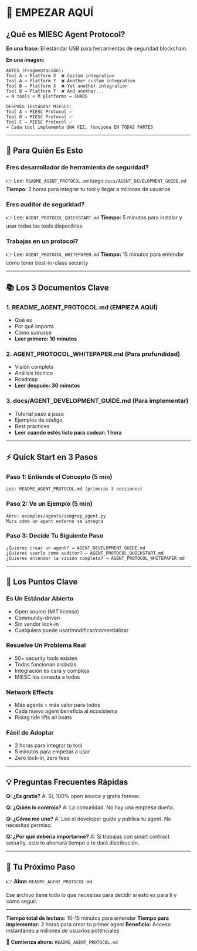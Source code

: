# 🚀 EMPEZAR AQUÍ

## ¿Qué es MIESC Agent Protocol?

**En una frase:** El estándar USB para herramientas de seguridad blockchain.

**En una imagen:**

```
ANTES (Fragmentación):
Tool A → Platform X  ❌ Custom integration
Tool A → Platform Y  ❌ Another custom integration
Tool B → Platform X  ❌ Yet another integration
Tool B → Platform Y  ❌ And another...
= N tools × M platforms = CHAOS

DESPUÉS (Estándar MIESC):
Tool A → MIESC Protocol ✅
Tool B → MIESC Protocol ✅
Tool C → MIESC Protocol ✅
= Cada tool implementa UNA VEZ, funciona EN TODAS PARTES
```

---

## 🎯 Para Quién Es Esto

### Eres desarrollador de herramienta de seguridad?
👉 Lee: `README_AGENT_PROTOCOL.md` luego `docs/AGENT_DEVELOPMENT_GUIDE.md`
**Tiempo:** 2 horas para integrar tu tool y llegar a millones de usuarios

### Eres auditor de seguridad?
👉 Lee: `AGENT_PROTOCOL_QUICKSTART.md`
**Tiempo:** 5 minutos para instalar y usar todas las tools disponibles

### Trabajas en un protocol?
👉 Lee: `AGENT_PROTOCOL_WHITEPAPER.md`
**Tiempo:** 15 minutos para entender cómo tener best-in-class security

---

## 📚 Los 3 Documentos Clave

### 1. README_AGENT_PROTOCOL.md (EMPIEZA AQUÍ)
- Qué es
- Por qué importa
- Cómo sumarse
- **Leer primero: 10 minutos**

### 2. AGENT_PROTOCOL_WHITEPAPER.md (Para profundidad)
- Visión completa
- Análisis técnico
- Roadmap
- **Leer después: 30 minutos**

### 3. docs/AGENT_DEVELOPMENT_GUIDE.md (Para implementar)
- Tutorial paso a paso
- Ejemplos de código
- Best practices
- **Leer cuando estés listo para codear: 1 hora**

---

## ⚡ Quick Start en 3 Pasos

### Paso 1: Entiende el Concepto (5 min)
```
Lee: README_AGENT_PROTOCOL.md (primeras 3 secciones)
```

### Paso 2: Ve un Ejemplo (5 min)
```
Abre: examples/agents/semgrep_agent.py
Mira cómo un agent externo se integra
```

### Paso 3: Decide Tu Siguiente Paso
```
¿Quieres crear un agent? → AGENT_DEVELOPMENT_GUIDE.md
¿Quieres usarlo como auditor? → AGENT_PROTOCOL_QUICKSTART.md
¿Quieres entender la visión completa? → AGENT_PROTOCOL_WHITEPAPER.md
```

---

## 🔑 Los Puntos Clave

### Es Un Estándar Abierto
- Open source (MIT license)
- Community-driven
- Sin vendor lock-in
- Cualquiera puede usar/modificar/comercializar

### Resuelve Un Problema Real
- 50+ security tools existen
- Todas funcionan aisladas
- Integración es cara y compleja
- MIESC los conecta a todos

### Network Effects
- Más agents = más valor para todos
- Cada nuevo agent beneficia al ecosistema
- Rising tide lifts all boats

### Fácil de Adoptar
- 2 horas para integrar tu tool
- 5 minutos para empezar a usar
- Zero lock-in, zero fees

---

## 💡 Preguntas Frecuentes Rápidas

**Q: ¿Es gratis?**
A: Sí, 100% open source y gratis forever.

**Q: ¿Quién lo controla?**
A: La comunidad. No hay una empresa dueña.

**Q: ¿Cómo me uno?**
A: Lee el developer guide y publica tu agent. No necesitas permiso.

**Q: ¿Por qué debería importarme?**
A: Si trabajas con smart contract security, esto te ahorrará tiempo o te dará distribución.

---

## 🎯 Tu Próximo Paso

👉 **Abre:** `README_AGENT_PROTOCOL.md`

Ese archivo tiene todo lo que necesitas para decidir si esto es para ti y cómo seguir.

---

**Tiempo total de lectura:** 10-15 minutos para entender
**Tiempo para implementar:** 2 horas para crear tu primer agent
**Beneficio:** Acceso instantáneo a millones de usuarios potenciales

🚀 **Comienza ahora:** `README_AGENT_PROTOCOL.md`
